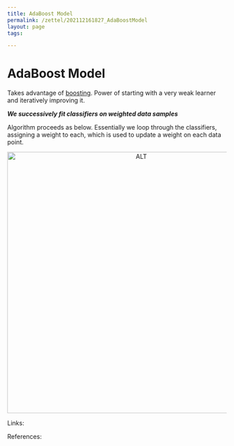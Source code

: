 ```yaml
---
title: AdaBoost Model
permalink: /zettel/202112161827_AdaBoostModel
layout: page
tags: 

---
```

# AdaBoost Model


Takes advantage of [boosting](202112161834_Boosting). Power of starting with a very weak learner and iteratively improving it.

**_We successively fit classifiers on weighted data samples_**

Algorithm proceeds as below. Essentially we loop through the classifiers, assigning a weight to each, which is used to update a weight on each data point. 

<center><img src="https://miro.medium.com/max/700/1*-j0_UzLDyEuF187-cZtyoA.png"
     alt="ALT"
     class="center"
     style="width: 600px;" /></center>



Links: 

References: 

